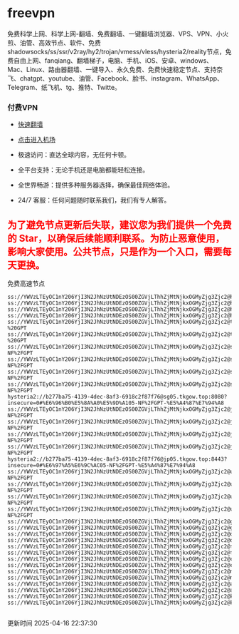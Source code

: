 # freevpn

免费科学上网、科学上网-翻墙、免费翻墙、一键翻墙浏览器、VPS、VPN、小火煎、油管、高效节点、软件、免费shadowsocks/ss/ssr/v2ray/hy2/trojan/vmess/vless/hysteria2/reality节点，免费自由上网、fanqiang、翻墙梯子，电脑、手机、iOS、安卓、windows、Mac、Linux、路由器翻墙、一键导入、永久免费、免费快速稳定节点、支持奈飞、chatgpt、youtube、油管、Facebook、脸书、instagram、WhatsApp、Telegram、纸飞机、tg、推特、Twitte。

### 付费VPN
* [快速翻墙](https://xgogo.sbs/#/register?code=wxADDy87) 

* [点击进入机场](https://xgogo.sbs/#/register?code=wxADDy87) 

* 极速访问：直达全球内容，无任何卡顿。

* 全平台支持：无论手机还是电脑都能轻松连接。

* 全世界畅游：提供多种服务器选择，确保最佳网络体验。

* 24/7 客服：任何问题随时联系我们，我们有专人解答。

## <font color="red">为了避免节点更新后失联，建议您为我们提供一个免费的 Star，以确保后续能顺利联系。为防止恶意使用，影响大家使用。公共节点，只是作为一个入口，需要每天更换。</font>

免费高速节点

```ss://YWVzLTEyOC1nY206YjI3N2JhNzUtNDEzOS00ZGVjLThhZjMtNjkxOGMyZjg3Zjc2@hk01.jgrtoioceaw.help:50384#%E9%A6%99%E6%B8%AF01
ss://YWVzLTEyOC1nY206YjI3N2JhNzUtNDEzOS00ZGVjLThhZjMtNjkxOGMyZjg3Zjc2@hk02.jigreliewolf.click:17889#%E9%A6%99%E6%B8%AF02
ss://YWVzLTEyOC1nY206YjI3N2JhNzUtNDEzOS00ZGVjLThhZjMtNjkxOGMyZjg3Zjc2@hk03.jigreliewolf.click:10838#%E9%A6%99%E6%B8%AF03
ss://YWVzLTEyOC1nY206YjI3N2JhNzUtNDEzOS00ZGVjLThhZjMtNjkxOGMyZjg3Zjc2@hk04.jgrtoioceaw.help:29956#%E9%A6%99%E6%B8%AF04
ss://YWVzLTEyOC1nY206YjI3N2JhNzUtNDEzOS00ZGVjLThhZjMtNjkxOGMyZjg3Zjc2@hk05.ijgelrkasd.click:41284#%E9%A6%99%E6%B8%AF05
ss://YWVzLTEyOC1nY206YjI3N2JhNzUtNDEzOS00ZGVjLThhZjMtNjkxOGMyZjg3Zjc2@tw01.jigreliewolf.click:30995#%E5%8F%B0%E6%B9%BE01%20-%20GPT
ss://YWVzLTEyOC1nY206YjI3N2JhNzUtNDEzOS00ZGVjLThhZjMtNjkxOGMyZjg3Zjc2@tw02.ijgelrkasd.click:22610#%E5%8F%B0%E6%B9%BE02%20-%20GPT
ss://YWVzLTEyOC1nY206YjI3N2JhNzUtNDEzOS00ZGVjLThhZjMtNjkxOGMyZjg3Zjc2@sg01.jgrtoioceaw.help:55559#%E6%96%B0%E5%8A%A0%E5%9D%A101%20-NF%2FGPT
ss://YWVzLTEyOC1nY206YjI3N2JhNzUtNDEzOS00ZGVjLThhZjMtNjkxOGMyZjg3Zjc2@sg02.jigreliewolf.click:40574#%E6%96%B0%E5%8A%A0%E5%9D%A102%20-NF%2FGPT
ss://YWVzLTEyOC1nY206YjI3N2JhNzUtNDEzOS00ZGVjLThhZjMtNjkxOGMyZjg3Zjc2@sg03.ijgelrkasd.click:23716#%E6%96%B0%E5%8A%A0%E5%9D%A103%20-NF%2FGPT
ss://YWVzLTEyOC1nY206YjI3N2JhNzUtNDEzOS00ZGVjLThhZjMtNjkxOGMyZjg3Zjc2@sg04.jgrtoioceaw.help:17971#%E6%96%B0%E5%8A%A0%E5%9D%A104%20-NF%2FGPT
hysteria2://b277ba75-4139-4dec-8af3-6918c2f87f76@sg05.tkgow.top:8080?insecure=0#%E6%96%B0%E5%8A%A0%E5%9D%A105-NF%2FGPT-%E5%A4%87%E7%94%A8
ss://YWVzLTEyOC1nY206YjI3N2JhNzUtNDEzOS00ZGVjLThhZjMtNjkxOGMyZjg3Zjc2@jp01.jgrtoioceaw.help:58645#%E6%97%A5%E6%9C%AC01%20-NF%2FGPT
ss://YWVzLTEyOC1nY206YjI3N2JhNzUtNDEzOS00ZGVjLThhZjMtNjkxOGMyZjg3Zjc2@jp02.jgrtoioceaw.help:47462#%E6%97%A5%E6%9C%AC02%20-NF%2FGPT
ss://YWVzLTEyOC1nY206YjI3N2JhNzUtNDEzOS00ZGVjLThhZjMtNjkxOGMyZjg3Zjc2@jp03.jigreliewolf.click:33414#%E6%97%A5%E6%9C%AC03%20-NF%2FGPT
ss://YWVzLTEyOC1nY206YjI3N2JhNzUtNDEzOS00ZGVjLThhZjMtNjkxOGMyZjg3Zjc2@jp04.ijgelrkasd.click:58223#%E6%97%A5%E6%9C%AC04%20-NF%2FGPT
hysteria2://b277ba75-4139-4dec-8af3-6918c2f87f76@jp05.tkgow.top:8443?insecure=0#%E6%97%A5%E6%9C%AC05-NF%2FGPT-%E5%A4%87%E7%94%A8
ss://YWVzLTEyOC1nY206YjI3N2JhNzUtNDEzOS00ZGVjLThhZjMtNjkxOGMyZjg3Zjc2@us01.jgrtoioceaw.help:48129#%E7%BE%8E%E5%9B%BD01%20-NF%2FGPT
ss://YWVzLTEyOC1nY206YjI3N2JhNzUtNDEzOS00ZGVjLThhZjMtNjkxOGMyZjg3Zjc2@us02.jgrtoioceaw.help:44907#%E7%BE%8E%E5%9B%BD02%20-NF%2FGPT
ss://YWVzLTEyOC1nY206YjI3N2JhNzUtNDEzOS00ZGVjLThhZjMtNjkxOGMyZjg3Zjc2@us03.jigreliewolf.click:43330#%E7%BE%8E%E5%9B%BD03%20-NF%2FGPT
ss://YWVzLTEyOC1nY206YjI3N2JhNzUtNDEzOS00ZGVjLThhZjMtNjkxOGMyZjg3Zjc2@us04.ijgelrkasd.click:44130#%E7%BE%8E%E5%9B%BD04%20-NF%2FGPT
ss://YWVzLTEyOC1nY206YjI3N2JhNzUtNDEzOS00ZGVjLThhZjMtNjkxOGMyZjg3Zjc2@gb01.jgrtoioceaw.help:27765#%E8%8B%B1%E5%9B%BD01
ss://YWVzLTEyOC1nY206YjI3N2JhNzUtNDEzOS00ZGVjLThhZjMtNjkxOGMyZjg3Zjc2@gb02.jigreliewolf.click:52762#%E8%8B%B1%E5%9B%BD02
ss://YWVzLTEyOC1nY206YjI3N2JhNzUtNDEzOS00ZGVjLThhZjMtNjkxOGMyZjg3Zjc2@de01.jgrtoioceaw.help:20635#%E5%BE%B7%E5%9B%BD01
ss://YWVzLTEyOC1nY206YjI3N2JhNzUtNDEzOS00ZGVjLThhZjMtNjkxOGMyZjg3Zjc2@de02.jigreliewolf.click:52770#%E5%BE%B7%E5%9B%BD02
ss://YWVzLTEyOC1nY206YjI3N2JhNzUtNDEzOS00ZGVjLThhZjMtNjkxOGMyZjg3Zjc2@fr01.ijgelrkasd.click:32568#%E6%B3%95%E5%9B%BD01
ss://YWVzLTEyOC1nY206YjI3N2JhNzUtNDEzOS00ZGVjLThhZjMtNjkxOGMyZjg3Zjc2@fr02.jigreliewolf.click:45265#%E6%B3%95%E5%9B%BD02
ss://YWVzLTEyOC1nY206YjI3N2JhNzUtNDEzOS00ZGVjLThhZjMtNjkxOGMyZjg3Zjc2@ca01.jigreliewolf.click:30461#%E5%8A%A0%E6%8B%BF%E5%A4%A701
ss://YWVzLTEyOC1nY206YjI3N2JhNzUtNDEzOS00ZGVjLThhZjMtNjkxOGMyZjg3Zjc2@ca02.ijgelrkasd.click:24053#%E5%8A%A0%E6%8B%BF%E5%A4%A702
ss://YWVzLTEyOC1nY206YjI3N2JhNzUtNDEzOS00ZGVjLThhZjMtNjkxOGMyZjg3Zjc2@my01.jigreliewolf.click:52408#%E9%A9%AC%E6%9D%A5%E8%A5%BF%E4%BA%9A01
ss://YWVzLTEyOC1nY206YjI3N2JhNzUtNDEzOS00ZGVjLThhZjMtNjkxOGMyZjg3Zjc2@my02.ijgelrkasd.click:25519#%E9%A9%AC%E6%9D%A5%E8%A5%BF%E4%BA%9A02
ss://YWVzLTEyOC1nY206YjI3N2JhNzUtNDEzOS00ZGVjLThhZjMtNjkxOGMyZjg3Zjc2@au01.jgrtoioceaw.help:13460#%E6%BE%B3%E5%A4%A7%E5%88%A9%E4%BA%9A01
ss://YWVzLTEyOC1nY206YjI3N2JhNzUtNDEzOS00ZGVjLThhZjMtNjkxOGMyZjg3Zjc2@au02.ijgelrkasd.click:46073#%E6%BE%B3%E5%A4%A7%E5%88%A9%E4%BA%9A02
ss://YWVzLTEyOC1nY206YjI3N2JhNzUtNDEzOS00ZGVjLThhZjMtNjkxOGMyZjg3Zjc2@ko01.jgrtoioceaw.help:46108#%E9%9F%A9%E5%9B%BD01
ss://YWVzLTEyOC1nY206YjI3N2JhNzUtNDEzOS00ZGVjLThhZjMtNjkxOGMyZjg3Zjc2@ko02.jigreliewolf.click:50181#%E9%9F%A9%E5%9B%BD02


```
更新时间 2025-04-16 22:37:30